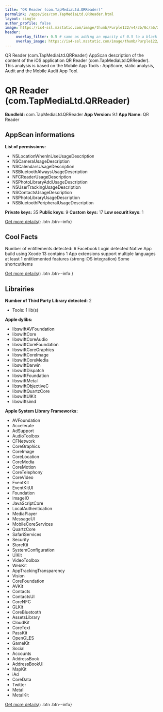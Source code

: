 ```yaml
---
title: "QR Reader (com.TapMediaLtd.QRReader)"
permalink: /apps/ios/com.TapMediaLtd.QRReader.html
layout: single
author_profile: false
image: https://is4-ssl.mzstatic.com/image/thumb/Purple122/v4/3b/0c/a6/3b0ca6b3-77ed-7ae0-b066-eb1d1764fb17/AppIcon-0-0-1x_U007emarketing-0-0-0-2-0-0-sRGB-0-0-0-GLES2_U002c0-512MB-85-220-0-0.png/512x512bb.jpg
header: 
     overlay_filter: 0.5 # same as adding an opacity of 0.5 to a black background
     overlay_image: https://is4-ssl.mzstatic.com/image/thumb/Purple122/v4/3b/0c/a6/3b0ca6b3-77ed-7ae0-b066-eb1d1764fb17/AppIcon-0-0-1x_U007emarketing-0-0-0-2-0-0-sRGB-0-0-0-GLES2_U002c0-512MB-85-220-0-0.png/512x512bb.jpg
---
```

QR Reader (com.TapMediaLtd.QRReader) AppScan description of the content of the iOS application QR Reader (com.TapMediaLtd.QRReader). This analysis is based on the Mobile App Tools : AppScore, static analysis, Audit and the Mobile Audit App Tool.

# QR Reader (com.TapMediaLtd.QRReader)

**BundleId:** com.TapMediaLtd.QRReader
**App Version:** 9.1
**App Name:** QR Reader


## AppScan informations 

**List of permissions:** 
- NSLocationWhenInUseUsageDescription
- NSCameraUsageDescription
- NSCalendarsUsageDescription
- NSBluetoothAlwaysUsageDescription
- NFCReaderUsageDescription
- NSPhotoLibraryAddUsageDescription
- NSUserTrackingUsageDescription
- NSContactsUsageDescription
- NSPhotoLibraryUsageDescription
- NSBluetoothPeripheralUsageDescription
  
  
**Private keys:** 35
**Public keys:** 9
**Custom keys:** 17
**Low securit keys:** 1
  
[Get more details](/pricing.html){: .btn .btn--info}

## Cool Facts

Number of entitlements detected: 6
Facebook Login detected
Native App
build using Xcode 13
contains 1 App extensions
support multiple languages
at least 1 entitlemented features (strong iOS integration)
Some shortcutItems 
  
[Get more details](/pricing.html){: .btn .btn--info }

## Librairies 
**Number of Third Party Library detected:** 2
- Tools: 1 lib(s)


**Apple dylibs:**
- libswiftAVFoundation
- libswiftCore
- libswiftCoreAudio
- libswiftCoreFoundation
- libswiftCoreGraphics
- libswiftCoreImage
- libswiftCoreMedia
- libswiftDarwin
- libswiftDispatch
- libswiftFoundation
- libswiftMetal
- libswiftObjectiveC
- libswiftQuartzCore
- libswiftUIKit
- libswiftsimd


**Apple System Library Frameworks:**
- AVFoundation
- Accelerate
- AdSupport
- AudioToolbox
- CFNetwork
- CoreGraphics
- CoreImage
- CoreLocation
- CoreMedia
- CoreMotion
- CoreTelephony
- CoreVideo
- EventKit
- EventKitUI
- Foundation
- ImageIO
- JavaScriptCore
- LocalAuthentication
- MediaPlayer
- MessageUI
- MobileCoreServices
- QuartzCore
- SafariServices
- Security
- StoreKit
- SystemConfiguration
- UIKit
- VideoToolbox
- WebKit
- AppTrackingTransparency
- Vision
- CoreFoundation
- AVKit
- Contacts
- ContactsUI
- CoreNFC
- GLKit
- CoreBluetooth
- AssetsLibrary
- CloudKit
- CoreText
- PassKit
- OpenGLES
- GameKit
- Social
- Accounts
- AddressBook
- AddressBookUI
- MapKit
- iAd
- CoreData
- Twitter
- Metal
- MetalKit


  
[Get more details](/pricing.html){: .btn .btn--info}

